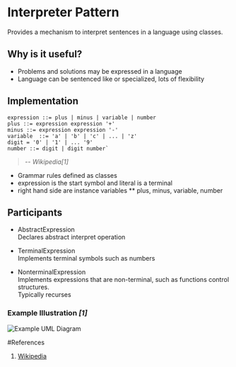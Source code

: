 # Interpreter Pattern

Provides a mechanism to interpret sentences in a language using classes.

## Why is it useful?

* Problems and solutions may be expressed in a language
* Language can be sentenced like or specialized, lots of flexibility

## Implementation

    expression ::= plus | minus | variable | number  
    plus ::= expression expression '+'  
    minus ::= expression expression '-'  
    variable  ::= 'a' | 'b' | 'c' | ... | 'z'  
    digit = '0' | '1' | ... '9'  
    number ::= digit | digit number`   
> -- <cite>Wikipedia[1]</cite>

* Grammar rules defined as classes
* expression is the start symbol and literal is a terminal
* right hand side are instance variables
** plus, minus, variable, number

## Participants

* AbstractExpression   
Declares abstract interpret operation

* TerminalExpression  
    Implements terminal symbols such as numbers

* NonterminalExpression   
Implements expressions that are non-terminal, such as functions control structures.  
Typically recurses

### Example Illustration <cite>[1]</cite>

![Example UML Diagram](http://upload.wikimedia.org/wikipedia/en/0/03/Interpreter_UML_class_diagram.jpg)

#References

1. [Wikipedia][]


[Wikipedia]: http://en.wikipedia.org/wiki/Interpreter_pattern "Wikipedia"
